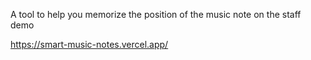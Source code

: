 A tool to help you memorize the position of the music note on the staff
demo

https://smart-music-notes.vercel.app/